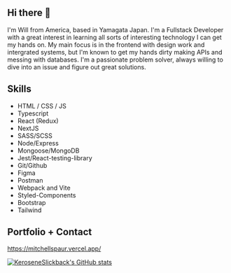 ## Hi there 👋

I'm Will from America, based in Yamagata Japan. I'm a Fullstack Developer with a great interest in learning all sorts of interesting technology I can get my hands on. My main focus is in the frontend with design work and intergrated systems, but I'm known to get my hands dirty making APIs and messing with databases. I'm a passionate problem solver, always willing to dive into an issue and figure out great solutions.

## Skills

* HTML / CSS / JS
* Typescript
* React (Redux)
* NextJS
* SASS/SCSS
* Node/Express
* Mongoose/MongoDB
* Jest/React-testing-library
* Git/Github
* Figma
* Postman
* Webpack and Vite
* Styled-Components
* Bootstrap
* Tailwind

## Portfolio + Contact

https://mitchellspaur.vercel.app/

[![KeroseneSlickback's GitHub stats](https://github-readme-stats.vercel.app/api?username=KeroseneSlickback&show_icons=true&theme=radical)](https://github.com/KeroseneSlickback/github-readme-stats)
